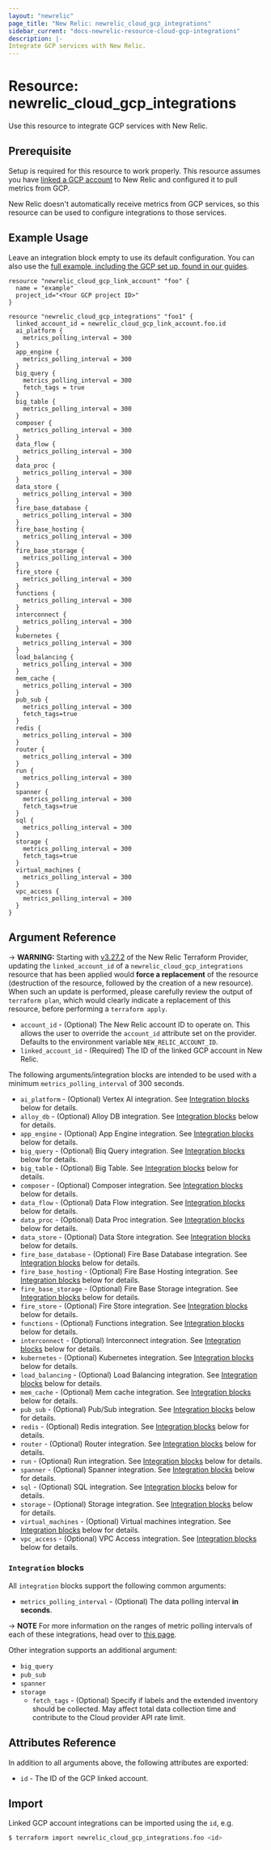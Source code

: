 ```yaml
---
layout: "newrelic"
page_title: "New Relic: newrelic_cloud_gcp_integrations"
sidebar_current: "docs-newrelic-resource-cloud-gcp-integrations"
description: |-
Integrate GCP services with New Relic.
---
```


# Resource: newrelic\_cloud\_gcp\_integrations

Use this resource to integrate GCP services with New Relic.

## Prerequisite

Setup is required for this resource to work properly. This resource assumes you have [linked a GCP account](cloud_gcp_link_account.html) to New Relic and configured it to pull metrics from GCP.

New Relic doesn't automatically receive metrics from GCP services, so this resource can be used to configure integrations to those services.

## Example Usage

Leave an integration block empty to use its default configuration. You can also use the [full example, including the GCP set up, found in our guides](https://registry.terraform.io/providers/newrelic/newrelic/latest/docs/guides/cloud_integrations_guide#gcp).

```hcl
resource "newrelic_cloud_gcp_link_account" "foo" {
  name = "example"
  project_id="<Your GCP project ID>"
}

resource "newrelic_cloud_gcp_integrations" "foo1" {
  linked_account_id = newrelic_cloud_gcp_link_account.foo.id
  ai_platform {
    metrics_polling_interval = 300
  }
  app_engine {
    metrics_polling_interval = 300
  }
  big_query {
    metrics_polling_interval = 300
    fetch_tags = true
  }
  big_table {
    metrics_polling_interval = 300
  }
  composer {
    metrics_polling_interval = 300
  }
  data_flow {
    metrics_polling_interval = 300
  }
  data_proc {
    metrics_polling_interval = 300
  }
  data_store {
    metrics_polling_interval = 300
  }
  fire_base_database {
    metrics_polling_interval = 300
  }
  fire_base_hosting {
    metrics_polling_interval = 300
  }
  fire_base_storage {
    metrics_polling_interval = 300
  }
  fire_store {
    metrics_polling_interval = 300
  }
  functions {
    metrics_polling_interval = 300
  }
  interconnect {
    metrics_polling_interval = 300
  }
  kubernetes {
    metrics_polling_interval = 300
  }
  load_balancing {
    metrics_polling_interval = 300
  }
  mem_cache {
    metrics_polling_interval = 300
  }
  pub_sub {
    metrics_polling_interval = 300
    fetch_tags=true
  }
  redis {
    metrics_polling_interval = 300
  }
  router {
    metrics_polling_interval = 300
  }
  run {
    metrics_polling_interval = 300
  }
  spanner {
    metrics_polling_interval = 300
    fetch_tags=true
  }
  sql {
    metrics_polling_interval = 300
  }
  storage {
    metrics_polling_interval = 300
    fetch_tags=true
  }
  virtual_machines {
    metrics_polling_interval = 300
  }
  vpc_access {
    metrics_polling_interval = 300
  }
}
```

## Argument Reference

-> **WARNING:** Starting with [v3.27.2](https://registry.terraform.io/providers/newrelic/newrelic/3.27.2) of the New Relic Terraform Provider, updating the `linked_account_id` of a `newrelic_cloud_gcp_integrations` resource that has been applied would **force a replacement** of the resource (destruction of the resource, followed by the creation of a new resource). When such an update is performed, please carefully review the output of `terraform plan`, which would clearly indicate a replacement of this resource, before performing a `terraform apply`.

- `account_id` - (Optional) The New Relic account ID to operate on. This allows the user to override the `account_id` attribute set on the provider. Defaults to the environment variable `NEW_RELIC_ACCOUNT_ID`.
- `linked_account_id` - (Required) The ID of the linked GCP account in New Relic.

The following arguments/integration blocks are intended to be used with a minimum `metrics_polling_interval` of 300 seconds.

* `ai_platform` - (Optional) Vertex AI integration. See [Integration blocks](#integration-blocks) below for details.
* `alloy_db` - (Optional) Alloy DB integration. See [Integration blocks](#integration-blocks) below for details.
* `app_engine` - (Optional) App Engine integration. See [Integration blocks](#integration-blocks) below for details.
* `big_query` - (Optional) Biq Query integration. See [Integration blocks](#integration-blocks) below for details.
* `big_table` - (Optional) Big Table. See [Integration blocks](#integration-blocks) below for details.
* `composer` - (Optional) Composer integration. See [Integration blocks](#integration-blocks) below for details.
* `data_flow` - (Optional) Data Flow integration. See [Integration blocks](#integration-blocks) below for details.
* `data_proc` - (Optional) Data Proc integration. See [Integration blocks](#integration-blocks) below for details.
* `data_store` - (Optional) Data Store integration. See [Integration blocks](#integration-blocks) below for details.
* `fire_base_database` - (Optional) Fire Base Database integration. See [Integration blocks](#integration-blocks) below for details.
* `fire_base_hosting` - (Optional) Fire Base Hosting integration. See [Integration blocks](#integration-blocks) below for details.
* `fire_base_storage` - (Optional) Fire Base Storage integration. See [Integration blocks](#integration-blocks) below for details.
* `fire_store` - (Optional) Fire Store integration. See [Integration blocks](#integration-blocks) below for details.
* `functions` - (Optional) Functions integration. See [Integration blocks](#integration-blocks) below for details.
* `interconnect` - (Optional) Interconnect integration. See [Integration blocks](#integration-blocks) below for details.
* `kubernetes` - (Optional) Kubernetes integration. See [Integration blocks](#integration-blocks) below for details.
* `load_balancing` - (Optional) Load Balancing integration. See [Integration blocks](#integration-blocks) below for details.
* `mem_cache` - (Optional) Mem cache integration. See [Integration blocks](#integration-blocks) below for details.
* `pub_sub` - (Optional) Pub/Sub integration. See [Integration blocks](#integration-blocks) below for details.
* `redis` - (Optional) Redis integration. See [Integration blocks](#integration-blocks) below for details.
* `router` - (Optional) Router integration. See [Integration blocks](#integration-blocks) below for details.
* `run` - (Optional) Run integration. See [Integration blocks](#integration-blocks) below for details.
* `spanner` - (Optional) Spanner integration. See [Integration blocks](#integration-blocks) below for details.
* `sql` - (Optional) SQL integration. See [Integration blocks](#integration-blocks) below for details.
* `storage` - (Optional) Storage integration. See [Integration blocks](#integration-blocks) below for details.
* `virtual_machines` - (Optional) Virtual machines integration. See [Integration blocks](#integration-blocks) below for details.
* `vpc_access` - (Optional) VPC Access integration. See [Integration blocks](#integration-blocks) below for details.

### `Integration` blocks

All `integration` blocks support the following common arguments:

* `metrics_polling_interval` - (Optional) The data polling interval **in seconds**.

-> **NOTE** For more information on the ranges of metric polling intervals of each of these integrations, head over to [this page](https://docs.newrelic.com/docs/infrastructure/google-cloud-platform-integrations/get-started/introduction-google-cloud-platform-integrations/).

Other integration supports an additional argument:

* `big_query`
* `pub_sub`
* `spanner`
* `storage`
  * `fetch_tags` - (Optional) Specify if labels and the extended inventory should be collected. May affect total data collection time and contribute to the Cloud provider API rate limit.

## Attributes Reference

In addition to all arguments above, the following attributes are exported:

* `id` - The ID of the GCP linked account.

## Import

Linked GCP account integrations can be imported using the `id`, e.g.

```bash
$ terraform import newrelic_cloud_gcp_integrations.foo <id>
```
